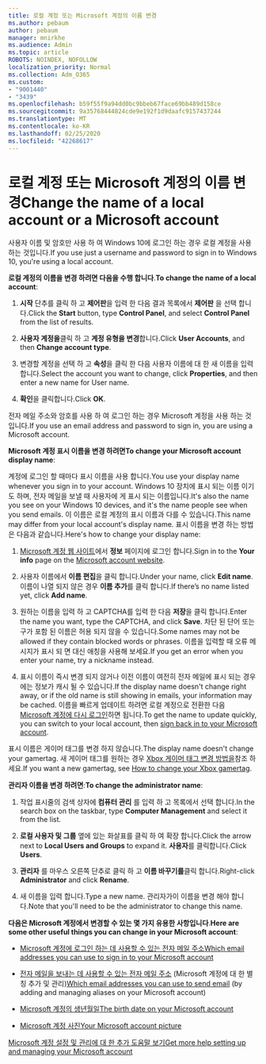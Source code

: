 ```yaml
---
title: 로컬 계정 또는 Microsoft 계정의 이름 변경
ms.author: pebaum
author: pebaum
manager: mnirkhe
ms.audience: Admin
ms.topic: article
ROBOTS: NOINDEX, NOFOLLOW
localization_priority: Normal
ms.collection: Adm_O365
ms.custom:
- "9001440"
- "3439"
ms.openlocfilehash: b59f55f9a94dd0bc9bbeb67face69bb489d158ce
ms.sourcegitcommit: 9a35768444824cde9e192f1d9daafc9157437244
ms.translationtype: MT
ms.contentlocale: ko-KR
ms.lasthandoff: 02/25/2020
ms.locfileid: "42268617"
---
```

# <a name="change-the-name-of-a-local-account-or-a-microsoft-account"></a><span data-ttu-id="3b4ce-102">로컬 계정 또는 Microsoft 계정의 이름 변경</span><span class="sxs-lookup"><span data-stu-id="3b4ce-102">Change the name of a local account or a Microsoft account</span></span>

<span data-ttu-id="3b4ce-103">사용자 이름 및 암호만 사용 하 여 Windows 10에 로그인 하는 경우 로컬 계정을 사용 하는 것입니다.</span><span class="sxs-lookup"><span data-stu-id="3b4ce-103">If you use just a username and password to sign in to Windows 10, you're using a local account.</span></span> 

<span data-ttu-id="3b4ce-104">**로컬 계정의 이름을 변경 하려면 다음을 수행 합니다**.</span><span class="sxs-lookup"><span data-stu-id="3b4ce-104">**To change the name of a local account**:</span></span>

1. <span data-ttu-id="3b4ce-105">**시작** 단추를 클릭 하 고 **제어판**을 입력 한 다음 결과 목록에서 **제어판** 을 선택 합니다.</span><span class="sxs-lookup"><span data-stu-id="3b4ce-105">Click the **Start** button, type **Control Panel**, and select **Control Panel** from the list of results.</span></span>

2. <span data-ttu-id="3b4ce-106">**사용자 계정을**클릭 하 고 **계정 유형을 변경**합니다.</span><span class="sxs-lookup"><span data-stu-id="3b4ce-106">Click **User Accounts**, and then **Change account type**.</span></span>

3. <span data-ttu-id="3b4ce-107">변경할 계정을 선택 하 고 **속성**을 클릭 한 다음 사용자 이름에 대 한 새 이름을 입력 합니다.</span><span class="sxs-lookup"><span data-stu-id="3b4ce-107">Select the account you want to change, click **Properties**, and then enter a new name for User name.</span></span>

4. <span data-ttu-id="3b4ce-108">**확인**을 클릭합니다.</span><span class="sxs-lookup"><span data-stu-id="3b4ce-108">Click **OK**.</span></span>

<span data-ttu-id="3b4ce-109">전자 메일 주소와 암호를 사용 하 여 로그인 하는 경우 Microsoft 계정을 사용 하는 것입니다.</span><span class="sxs-lookup"><span data-stu-id="3b4ce-109">If you use an email address and password to sign in, you are using a Microsoft account.</span></span>

<span data-ttu-id="3b4ce-110">**Microsoft 계정 표시 이름을 변경 하려면**</span><span class="sxs-lookup"><span data-stu-id="3b4ce-110">**To change your Microsoft account display name**:</span></span>

<span data-ttu-id="3b4ce-111">계정에 로그인 할 때마다 표시 이름을 사용 합니다.</span><span class="sxs-lookup"><span data-stu-id="3b4ce-111">You use your display name whenever you sign in to your account.</span></span> <span data-ttu-id="3b4ce-112">Windows 10 장치에 표시 되는 이름 이기도 하며, 전자 메일을 보낼 때 사용자에 게 표시 되는 이름입니다.</span><span class="sxs-lookup"><span data-stu-id="3b4ce-112">It's also the name you see on your Windows 10 devices, and it's the name people see when you send emails.</span></span> <span data-ttu-id="3b4ce-113">이 이름은 로컬 계정의 표시 이름과 다를 수 있습니다.</span><span class="sxs-lookup"><span data-stu-id="3b4ce-113">This name may differ from your local account's display name.</span></span> <span data-ttu-id="3b4ce-114">표시 이름을 변경 하는 방법은 다음과 같습니다.</span><span class="sxs-lookup"><span data-stu-id="3b4ce-114">Here's how to change your display name:</span></span>

1. <span data-ttu-id="3b4ce-115">[Microsoft 계정 웹 사이트](https://account.microsoft.com/)에서 **정보** 페이지에 로그인 합니다.</span><span class="sxs-lookup"><span data-stu-id="3b4ce-115">Sign in to the **Your info** page on the [Microsoft account website](https://account.microsoft.com/).</span></span>

2. <span data-ttu-id="3b4ce-116">사용자 이름에서 **이름 편집**을 클릭 합니다.</span><span class="sxs-lookup"><span data-stu-id="3b4ce-116">Under your name, click **Edit name**.</span></span> <span data-ttu-id="3b4ce-117">이름이 나열 되지 않은 경우 **이름 추가**를 클릭 합니다.</span><span class="sxs-lookup"><span data-stu-id="3b4ce-117">If there’s no name listed yet, click **Add name**.</span></span> 

3. <span data-ttu-id="3b4ce-118">원하는 이름을 입력 하 고 CAPTCHA를 입력 한 다음 **저장**을 클릭 합니다.</span><span class="sxs-lookup"><span data-stu-id="3b4ce-118">Enter the name you want, type the CAPTCHA, and click **Save**.</span></span> <span data-ttu-id="3b4ce-119">차단 된 단어 또는 구가 포함 된 이름은 허용 되지 않을 수 있습니다.</span><span class="sxs-lookup"><span data-stu-id="3b4ce-119">Some names may not be allowed if they contain blocked words or phrases.</span></span> <span data-ttu-id="3b4ce-120">이름을 입력할 때 오류 메시지가 표시 되 면 대신 애칭을 사용해 보세요.</span><span class="sxs-lookup"><span data-stu-id="3b4ce-120">If you get an error when you enter your name, try a nickname instead.</span></span>

4. <span data-ttu-id="3b4ce-121">표시 이름이 즉시 변경 되지 않거나 이전 이름이 여전히 전자 메일에 표시 되는 경우에는 정보가 캐시 될 수 있습니다.</span><span class="sxs-lookup"><span data-stu-id="3b4ce-121">If the display name doesn't change right away, or if the old name is still showing in emails, your information may be cached.</span></span> <span data-ttu-id="3b4ce-122">이름을 빠르게 업데이트 하려면 로컬 계정으로 전환한 다음 [Microsoft 계정에 다시 로그인](https://account.microsoft.com/)하면 됩니다.</span><span class="sxs-lookup"><span data-stu-id="3b4ce-122">To get the name to update quickly, you can switch to your local account, then [sign back in to your Microsoft account](https://account.microsoft.com/).</span></span>

<span data-ttu-id="3b4ce-123">표시 이름은 게이머 태그를 변경 하지 않습니다.</span><span class="sxs-lookup"><span data-stu-id="3b4ce-123">The display name doesn't change your gamertag.</span></span> <span data-ttu-id="3b4ce-124">새 게이머 태그를 원하는 경우 [Xbox 게이머 태그 변경 방법을](https://support.xbox.com/id-ID/account-management/change-xbox-live-gamertag)참조 하세요.</span><span class="sxs-lookup"><span data-stu-id="3b4ce-124">If you want a new gamertag, see [How to change your Xbox gamertag](https://support.xbox.com/id-ID/account-management/change-xbox-live-gamertag).</span></span>

<span data-ttu-id="3b4ce-125">**관리자 이름을 변경 하려면**:</span><span class="sxs-lookup"><span data-stu-id="3b4ce-125">**To change the administrator name**:</span></span>

1. <span data-ttu-id="3b4ce-126">작업 표시줄의 검색 상자에 **컴퓨터 관리** 를 입력 하 고 목록에서 선택 합니다.</span><span class="sxs-lookup"><span data-stu-id="3b4ce-126">In the search box on the taskbar, type **Computer Management** and select it from the list.</span></span>

2. <span data-ttu-id="3b4ce-127">**로컬 사용자 및 그룹** 옆에 있는 화살표를 클릭 하 여 확장 합니다.</span><span class="sxs-lookup"><span data-stu-id="3b4ce-127">Click the arrow next to **Local Users and Groups** to expand it.</span></span> <span data-ttu-id="3b4ce-128">**사용자**를 클릭합니다.</span><span class="sxs-lookup"><span data-stu-id="3b4ce-128">Click **Users**.</span></span>

3. <span data-ttu-id="3b4ce-129">**관리자** 를 마우스 오른쪽 단추로 클릭 하 고 **이름 바꾸기를**클릭 합니다.</span><span class="sxs-lookup"><span data-stu-id="3b4ce-129">Right-click **Administrator** and click **Rename**.</span></span>

4. <span data-ttu-id="3b4ce-130">새 이름을 입력 합니다.</span><span class="sxs-lookup"><span data-stu-id="3b4ce-130">Type a new name.</span></span> <span data-ttu-id="3b4ce-131">관리자가이 이름을 변경 해야 합니다.</span><span class="sxs-lookup"><span data-stu-id="3b4ce-131">Note that you'll need to be the administrator to change this name.</span></span>

<span data-ttu-id="3b4ce-132">**다음은 Microsoft 계정에서 변경할 수 있는 몇 가지 유용한 사항입니다**.</span><span class="sxs-lookup"><span data-stu-id="3b4ce-132">**Here are some other useful things you can change in your Microsoft account**:</span></span>

- [<span data-ttu-id="3b4ce-133">Microsoft 계정에 로그인 하는 데 사용할 수 있는 전자 메일 주소</span><span class="sxs-lookup"><span data-stu-id="3b4ce-133">Which email addresses you can use to sign in to your Microsoft account</span></span>](https://support.microsoft.com/help/4026162)

- <span data-ttu-id="3b4ce-134">[전자 메일을 보내는 데 사용할 수 있는 전자 메일 주소](https://support.microsoft.com/help/12407) (Microsoft 계정에 대 한 별칭 추가 및 관리)</span><span class="sxs-lookup"><span data-stu-id="3b4ce-134">[Which email addresses you can use to send email](https://support.microsoft.com/help/12407) (by adding and managing aliases on your Microsoft account)</span></span>

- [<span data-ttu-id="3b4ce-135">Microsoft 계정의 생년월일</span><span class="sxs-lookup"><span data-stu-id="3b4ce-135">The birth date on your Microsoft account</span></span>](https://support.microsoft.com/help/12411)

- [<span data-ttu-id="3b4ce-136">Microsoft 계정 사진</span><span class="sxs-lookup"><span data-stu-id="3b4ce-136">Your Microsoft account picture</span></span>](https://support.microsoft.com/help/4026790)

[<span data-ttu-id="3b4ce-137">Microsoft 계정 설정 및 관리에 대 한 추가 도움말 보기</span><span class="sxs-lookup"><span data-stu-id="3b4ce-137">Get more help setting up and managing your Microsoft account</span></span>](https://support.microsoft.com/hub/4294457/microsoft-account-help#manage-account)